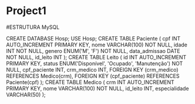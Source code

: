 # Project1

#ESTRUTURA MySQL

CREATE DATABASE Hosp;
USE Hosp;
CREATE TABLE Paciente (
    cpf INT AUTO_INCREMENT PRIMARY KEY,
    nome VARCHAR(100) NOT NULL,
    idade INT NOT NULL,
    genero ENUM('M', 'F') NOT NULL,
    data_admissao DATE NOT NULL,
    id_leito INT
);
CREATE TABLE Leito (
    id INT AUTO_INCREMENT PRIMARY KEY,
    status ENUM('Disponível', 'Ocupado', 'Manutenção') NOT NULL,
    cpf_paciente INT,
    crm_medico INT,
	FOREIGN KEY (crm_medico) REFERENCES Medico(crm),
    FOREIGN KEY (cpf_paciente) REFERENCES Paciente(cpf)
);
CREATE TABLE Medico (
    crm INT AUTO_INCREMENT PRIMARY KEY,
    nome VARCHAR(100) NOT NULL,
    id_leito INT,
    especialidade VARCHAR(50)
);
